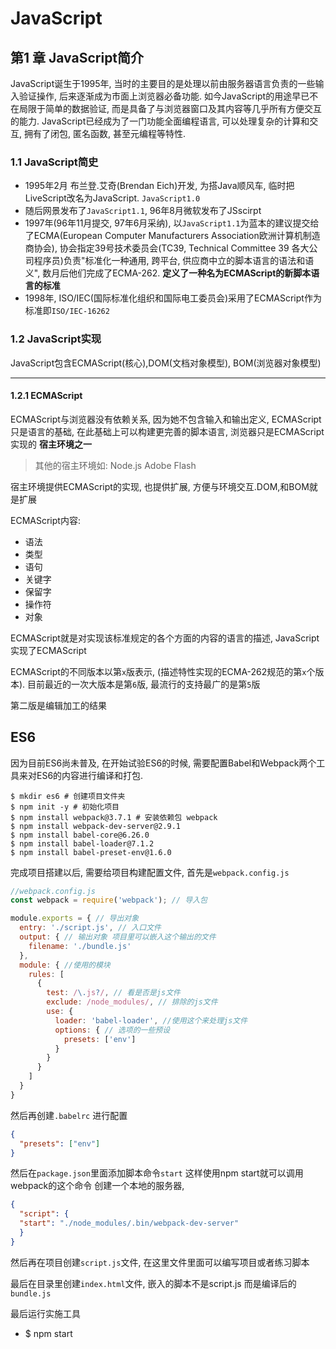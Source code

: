 # JavaScript

## 第1 章 JavaScript简介

JavaScript诞生于1995年, 当时的主要目的是处理以前由服务器语言负责的一些输入验证操作, 后来逐渐成为市面上浏览器必备功能. 如今JavaScript的用途早已不在局限于简单的数据验证, 而是具备了与浏览器窗口及其内容等几乎所有方便交互的能力. JavaScript已经成为了一门功能全面编程语言, 可以处理复杂的计算和交互, 拥有了闭包, 匿名函数, 甚至元编程等特性.

### 1.1 JavaScript简史

- 1995年2月 布兰登.艾奇(Brendan Eich)开发, 为搭Java顺风车, 临时把LiveScript改名为JavaScript. `JavaScript1.0`
- 随后网景发布了`JavaScript1.1`, 96年8月微软发布了JSscirpt
- 1997年(96年11月提交, 97年6月采纳), 以`JavaScript1.1`为蓝本的建议提交给了ECMA(European Computer Manufacturers Association欧洲计算机制造商协会), 协会指定39号技术委员会(TC39, Technical Committee 39 各大公司程序员)负责"标准化一种通用, 跨平台, 供应商中立的脚本语言的语法和语义", 数月后他们完成了ECMA-262. **定义了一种名为ECMAScript的新脚本语言的标准**
- 1998年, ISO/IEC(国际标准化组织和国际电工委员会)采用了ECMAScript作为标准即`ISO/IEC-16262`

### 1.2 JavaScript实现

JavaScript包含ECMAScript(核心),DOM(文档对象模型), BOM(浏览器对象模型)

---

#### 1.2.1 ECMAScript

ECMAScript与浏览器没有依赖关系, 因为她不包含输入和输出定义, ECMAScript只是语言的基础, 在此基础上可以构建更完善的脚本语言, 浏览器只是ECMAScript实现的 **宿主环境之一**

> 其他的宿主环境如: Node.js Adobe Flash

宿主环境提供ECMAScript的实现, 也提供扩展, 方便与环境交互.DOM,和BOM就是扩展

ECMAScript内容:

- 语法
- 类型
- 语句
- 关键字
- 保留字
- 操作符
- 对象

ECMAScript就是对实现该标准规定的各个方面的内容的语言的描述, JavaScript实现了ECMAScript

ECMAScript的不同版本以第`x`版表示, (描述特性实现的ECMA-262规范的第`x`个版本). 目前最近的一次大版本是第`6`版, 最流行的支持最广的是第`5`版

第二版是编辑加工的结果




## ES6

因为目前ES6尚未普及, 在开始试验ES6的时候, 需要配置Babel和Webpack两个工具来对ES6的内容进行编译和打包.

```shell
$ mkdir es6 # 创建项目文件夹
$ npm init -y # 初始化项目
$ npm install webpack@3.7.1 # 安装依赖包 webpack
$ npm install webpack-dev-server@2.9.1
$ npm install babel-core@6.26.0
$ npm install babel-loader@7.1.2
$ npm install babel-preset-env@1.6.0
```

完成项目搭建以后, 需要给项目构建配置文件, 首先是`webpack.config.js`

```JavaScript
//webpack.config.js
const webpack = require('webpack'); // 导入包

module.exports = { // 导出对象
  entry: './script.js', // 入口文件
  output: { // 输出对象 项目里可以嵌入这个输出的文件
    filename: './bundle.js'
  },
  module: { //使用的模块
    rules: [
      {
        test: /\.js?/, // 看是否是js文件
        exclude: /node_modules/, // 排除的js文件
        use: {
          loader: 'babel-loader', //使用这个来处理js文件
          options: { // 选项的一些预设
            presets: ['env'] 
          }
        }
      }
    ]
  }
}
```

然后再创建`.babelrc` 进行配置

```json
{
  "presets": ["env"]
}
```

然后在`package.json`里面添加脚本命令`start` 这样使用npm start就可以调用webpack的这个命令 创建一个本地的服务器, 

```json
{
  "script": {
  "start": "./node_modules/.bin/webpack-dev-server"
  }
}
```

然后再在项目创建`script.js`文件, 在这里文件里面可以编写项目或者练习脚本

最后在目录里创建`index.html`文件, 嵌入的脚本不是script.js 而是编译后的`bundle.js` 

最后运行实施工具

- $ npm start







